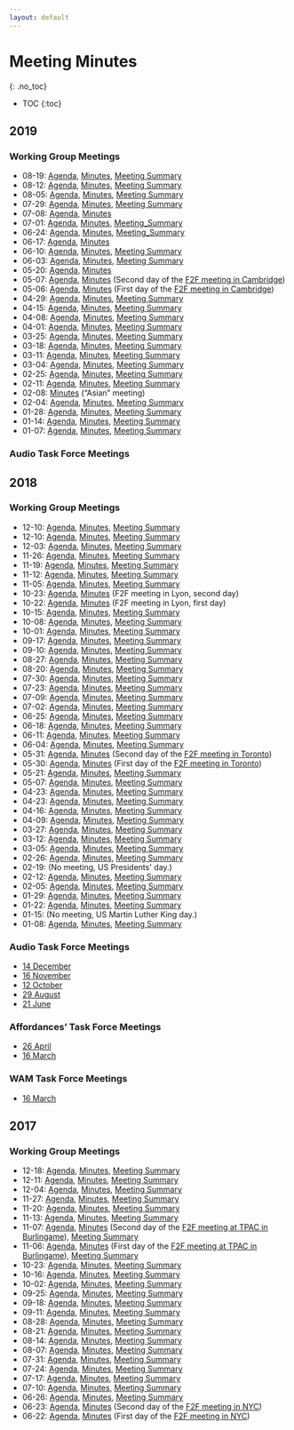 ```yaml
---
layout: default
---
```


# Meeting Minutes
{: .no_toc}

* TOC
{:toc}

## 2019

### Working Group Meetings
* 08-19: [Agenda](https://lists.w3.org/Archives/Public/public-publ-wg/2019Aug/0014.html), [Minutes](2019/2019-08-19-pwg), [Meeting Summary](https://www.w3.org/blog/dpub/2019/08/19/publishing-wg-telco-2019-08-19-publication-approval-some-change-of-manifest-structure-alternate-resources/)
* 08-12: [Agenda](https://lists.w3.org/Archives/Public/public-publ-wg/2019Aug/0008.html), [Minutes](2019/2019-08-12-pwg), [Meeting Summary](https://www.w3.org/blog/dpub/2019/08/13/publishing-wg-telco-2019-08-12-packaging-ws-report-rel-attributes-rendering-hits/)
* 08-05: [Agenda](https://lists.w3.org/Archives/Public/public-publ-wg/2019Aug/0001.html), [Minutes](2019/2019-08-05-pwg), [Meeting Summary](https://www.w3.org/blog/dpub/2019/08/05/publishing-wg-telco-2019-08-05-summer-publication-schedules/)
* 07-29: [Agenda](https://lists.w3.org/Archives/Public/public-publ-wg/2019Jul/0037.html), [Minutes](2019/2019-07-29-pwg), [Meeting Summary](https://www.w3.org/blog/dpub/2019/07/30/publishing-wg-telco-2019-07-29-planning-after-summer-recess/)
* 07-08: [Agenda](https://lists.w3.org/Archives/Public/public-publ-wg/2019Jul/0005.html), [Minutes](2019/2019-07-08-pwg)
* 07-01: [Agenda](https://lists.w3.org/Archives/Public/public-publ-wg/2019Jun/0037.html), [Minutes](2019/2019-07-01-pwg), [Meeting_Summary](https://www.w3.org/blog/dpub/2019/07/02/publishing-wg-telco-2019-07-01-future-of-wpub-shape-of-audiobooks/)
* 06-24: [Agenda](https://lists.w3.org/Archives/Public/public-publ-wg/2019Jun/0024.html), [Minutes](2019/2019-06-24-pwg), [Meeting_Summary](https://www.w3.org/blog/dpub/2019/06/24/publishing-wg-telco-24-06-2019-finalizing-the-ucr/)
* 06-17: [Agenda](https://lists.w3.org/Archives/Public/public-publ-wg/2019Jun/0008.html), [Minutes](2019/2019-06-17-pwg)
* 06-10: [Agenda](https://lists.w3.org/Archives/Public/public-publ-wg/2019Jun/0005.html), [Minutes](2019/2019-06-10-pwg), [Meeting Summary](https://www.w3.org/blog/dpub/2019/06/11/publishing-wg-telco-2019-05-03-update-on-the-wpub-spec-audiobook-synced-media-and-ucr-docs/)
* 06-03: [Agenda](https://lists.w3.org/Archives/Public/public-publ-wg/2019May/0020.html), [Minutes](2019/2019-06-03-pwg), [Meeting Summary](https://www.w3.org/blog/dpub/2019/06/04/publishing-wg-telco-2019-05-03-action-tracking-lpf-issues/)
* 05-20: [Agenda](https://lists.w3.org/Archives/Public/public-publ-wg/2019May/0008.html), [Minutes](2019/2019-05-20-pwg)
* 05-07: [Agenda](https://docs.google.com/document/d/1-TB-_KCg97smmjcsbIVpi728qduOwESr3Og91-2Gtd4/edit?usp=sharing), [Minutes](2019/2019-05-07-pwg.html) (Second day of the [F2F meeting in Cambridge](../F2F/2019.05.Cambridge))
* 05-06: [Agenda](https://docs.google.com/document/d/1-TB-_KCg97smmjcsbIVpi728qduOwESr3Og91-2Gtd4/edit?usp=sharing), [Minutes](2019/2019-05-06-pwg.html) (First day of the [F2F meeting in Cambridge](../F2F/2019.05.Cambridge))
* 04-29: [Agenda](https://lists.w3.org/Archives/Public/public-publ-wg/2019Apr/0026.html), [Minutes](2019/2019-04-29-pwg), [Meeting Summary](https://www.w3.org/blog/dpub/2019/04/30/publishing-wg-telco-2019-04-29-lightweight-packaging-issues/)
* 04-15: [Agenda](https://lists.w3.org/Archives/Public/public-publ-wg/2019Apr/0017.html), [Minutes](2019/2019-04-15-pwg), [Meeting Summary](https://www.w3.org/blog/dpub/2019/04/16/publishing-wg-telco-2019-04-15-duration-integrity-hash/)
* 04-08: [Agenda](https://lists.w3.org/Archives/Public/public-publ-wg/2019Apr/0002.html), [Minutes](2019/2019-04-08-pwg), [Meeting Summary](https://www.w3.org/blog/dpub/2019/04/09/publishing-wg-telco-2019-04-08-supplemental-materials-in-audiobooks-usage-of-duration/)
* 04-01: [Agenda](https://lists.w3.org/Archives/Public/public-publ-wg/2019Mar/0034.html), [Minutes](2019/2019-04-01-pwg), [Meeting Summary](https://www.w3.org/blog/dpub/2019/04/02/publishing-wg-telco-2019-03-01-new-wpub-document-structure-audiobook-profile-draft/)
* 03-25: [Agenda](https://lists.w3.org/Archives/Public/public-publ-wg/2019Mar/0027.html), [Minutes](2019/2019-03-25-pwg), [Meeting Summary](https://www.w3.org/blog/dpub/2019/03/25/publishing-wg-telco-2019-03-25-some-use-cases/)
* 03-18: [Agenda](https://lists.w3.org/Archives/Public/public-publ-wg/2019Mar/0015.html), [Minutes](2019/2019-03-18-pwg), [Meeting Summary](https://www.w3.org/blog/dpub/2019/03/18/publishing-wg-telco-2019-03-18-issue-management/)
* 03-11: [Agenda](https://lists.w3.org/Archives/Public/public-publ-wg/2019Feb/0019.html), [Minutes](2019/2019-03-11-pwg), [Meeting Summary](https://www.w3.org/blog/dpub/2019/03/11/publishing-wg-telco-2019-03-11-lightweight-packaging-format/)
* 03-04: [Agenda](https://lists.w3.org/Archives/Public/public-publ-wg/2019Feb/0019.html), [Minutes](2019/2019-03-04-pwg), [Meeting Summary](https://www.w3.org/blog/dpub/2019/03/08/publishing-wg-telco-2019-03-04-audio-issues-implementation-discussion/)
* 02-25: [Agenda](https://lists.w3.org/Archives/Public/public-publ-wg/2019Feb/0013.html), [Minutes](2019/2019-02-25-pwg), [Meeting Summary](https://www.w3.org/blog/dpub/2019/02/26/publishing-wg-telco-2019-02-25-toc-format-in-json-auxiliary-media-in-audiobooks/)
* 02-11: [Agenda](https://lists.w3.org/Archives/Public/public-publ-wg/2019Feb/0003.html), [Minutes](2019/2019-02-11-pwg), [Meeting Summary](https://www.w3.org/blog/dpub/2019/02/12/publishing-wg-telco-2019-02-11-primary-entry-page-or-not-in-a-package-part-2-toc-format/)
* 02-08: [Minutes](2019/2019-02-08-pwg) (“Asian” meeting)
* 02-04: [Agenda](https://lists.w3.org/Archives/Public/public-publ-wg/2019Jan/0021.html), [Minutes](2019/2019-02-04-pwg), [Meeting Summary](https://www.w3.org/blog/dpub/2019/02/05/publishing-wg-telco-2019-02-04-primary-entry-page-or-not-in-a-package/)
* 01-28: [Agenda](https://lists.w3.org/Archives/Public/public-publ-wg/2019Jan/0004.html), [Minutes](2019/2019-01-28-pwg), [Meeting Summary](https://www.w3.org/blog/dpub/2019/01/29/publishing-wg-telco-2019-01-28-packaging/)
* 01-14: [Agenda](https://lists.w3.org/Archives/Public/public-publ-wg/2019Jan/0004.html), [Minutes](2019/2019-01-14-pwg), [Meeting Summary](https://www.w3.org/blog/dpub/2019/01/15/publishing-wg-telco-2019-01-14-scope-of-wg/)
* 01-07: [Agenda](https://lists.w3.org/Archives/Public/public-publ-wg/2019Jan/0001.html), [Minutes](2019/2019-01-07-pwg), [Meeting Summary](https://www.w3.org/blog/dpub/2019/01/08/publishing-wg-telco-2019-01-07-packaging-for-audio/)

### Audio Task Force Meetings

## 2018

### Working Group Meetings
* 12-10: [Agenda](https://lists.w3.org/Archives/Public/public-publ-wg/2018Dec/0082.html), [Minutes](2018/2018-12-17-pwg.html), [Meeting Summary](https://www.w3.org/blog/dpub/2018/12/18/publishing-wg-telco-2018-12-17-vanilla-browser-explainer/)
* 12-10: [Agenda](https://lists.w3.org/Archives/Public/public-publ-wg/2018Dec/0011.html), [Minutes](2018/2018-12-10-pwg.html), [Meeting Summary](https://www.w3.org/blog/dpub/2018/12/11/publishing-wg-telco-2018-12-10-audiobook-issues/)
* 12-03: [Agenda](https://lists.w3.org/Archives/Public/public-publ-wg/2018Nov/0042.html), [Minutes](2018/2018-12-03-pwg.html), [Meeting Summary](https://www.w3.org/blog/dpub/2018/12/03/publishing-wg-telco-2018-12-03-mvp/)
* 11-26: [Agenda](https://lists.w3.org/Archives/Public/public-publ-wg/2018Nov/0039.html), [Minutes](2018/2018-11-26-pwg.html), [Meeting Summary](https://www.w3.org/blog/dpub/2018/11/27/publishing-wg-telco-2018-11-26-toc/)
* 11-19: [Agenda](https://lists.w3.org/Archives/Public/public-publ-wg/2018Nov/0026.html), [Minutes](2018/2018-11-19-pwg.html), [Meeting Summary](https://www.w3.org/blog/dpub/2018/11/20/publishing-wg-telco-2018-11-19-use-cases-minimal-viable-product/)
* 11-12: [Agenda](https://lists.w3.org/Archives/Public/public-publ-wg/2018Nov/0013.html), [Minutes](2018/2018-11-12-pwg.html), [Meeting Summary](https://www.w3.org/blog/dpub/2018/11/13/publishing-wg-telco-2018-11-12-origin-toc/)
* 11-05: [Agenda](https://lists.w3.org/Archives/Public/public-publ-wg/2018Nov/0000.html), [Minutes](2018/2018-11-05-pwg.html), [Meeting Summary](https://www.w3.org/blog/dpub/2018/11/06/publishing-wg-telco-2018-11-05-tpac-memories-possible-rechartering-use-cases/)
* 10-23: [Agenda](https://docs.google.com/document/d/1Mt9PTcOdmrCwIsgfxbGMGjwHlUsySU01I0D4oBkSbcA/edit), [Minutes](2018/2018-10-23-pwg.html) (F2F meeting in Lyon, second day)
* 10-22: [Agenda](https://docs.google.com/document/d/1Mt9PTcOdmrCwIsgfxbGMGjwHlUsySU01I0D4oBkSbcA/edit), [Minutes](2018/2018-10-22-pwg.html) (F2F meeting in Lyon, first day)
* 10-15: [Agenda](https://lists.w3.org/Archives/Public/public-publ-wg/2018Oct/0029.html), [Minutes](2018/2018-10-15-pwg.html), [Meeting Summary](https://www.w3.org/blog/dpub/2018/10/16/publishing-wg-telco-2018-10-15-use-case-document-wp-s-in-non-wp-aware-browsers/)
* 10-08: [Agenda](https://lists.w3.org/Archives/Public/public-publ-wg/2018Oct/0008.html), [Minutes](2018/2018-10-08-pwg.html), [Meeting Summary](https://www.w3.org/blog/dpub/2018/10/08/publishing-wg-telco-2018-10-08-pagelist-incubation/)
* 10-01: [Agenda](https://lists.w3.org/Archives/Public/public-publ-wg/2018Sep/0030.html), [Minutes](2018/2018-10-01-pwg.html), [Meeting Summary](https://www.w3.org/blog/dpub/2018/10/02/publishing-wg-telco-2018-10-01-audiobooks/)
* 09-17: [Agenda](https://lists.w3.org/Archives/Public/public-publ-wg/2018Sep/0012.html), [Minutes](2018/2018-09-17-pwg.html), [Meeting Summary](https://www.w3.org/blog/dpub/2018/09/17/publishing-wg-telco-2018-09-17-issue-review-uas-that-are-not-wp-aware/)
* 09-10: [Agenda](https://lists.w3.org/Archives/Public/public-publ-wg/2018Sep/0000.html), [Minutes](2018/2018-09-10-pwg.html), [Meeting Summary](https://www.w3.org/blog/dpub/2018/09/11/publishing-wg-telco-2018-09-10-toc-structures-toc-pointing-out-of-bounds-term-renaming/)
* 08-27: [Agenda](https://lists.w3.org/Archives/Public/public-publ-wg/2018Aug/0018.html), [Minutes](2018/2018-08-27-pwg.html), [Meeting Summary](https://www.w3.org/blog/dpub/2018/08/28/publishing-wg-telco-2018-08-27-table-of-content-structures/)
* 08-20: [Agenda](https://lists.w3.org/Archives/Public/public-publ-wg/2018Aug/0010.html), [Minutes](2018/2018-08-20-pwg.html), [Meeting Summary](https://www.w3.org/blog/dpub/2018/08/21/publishing-wg-telco-2018-08-20-implementations-access-mode-sufficient-canonical-manifest-toc/)
* 07-30: [Agenda](https://lists.w3.org/Archives/Public/public-publ-wg/2018Jul/0055.html), [Minutes](2018/2018-07-30-pwg.html), [Meeting Summary](https://www.w3.org/blog/dpub/2018/07/31/publishing-wg-telco-2018-07-30-publishing-status-implementations-start-thinking-epub4/)
* 07-23: [Agenda](https://lists.w3.org/Archives/Public/public-publ-wg/2018Jul/0035.html), [Minutes](2018/2018-07-23-pwg.html), [Meeting Summary](https://www.w3.org/blog/dpub/2018/07/24/publishing-wg-telco-2018-07-23-issues-on-cover-and-language-implementations-ucr/)
* 07-09: [Agenda](https://lists.w3.org/Archives/Public/public-publ-wg/2018Jun/0142.html), [Minutes](2018/2018-07-09-pwg.html), [Meeting Summary](https://www.w3.org/blog/dpub/2018/07/15/publishing-wg-telco-2018-07-09-consensus-on-some-technical-directions-scrolling-and-pagination/)
* 07-02: [Agenda](https://lists.w3.org/Archives/Public/public-publ-wg/2018Jun/0142.html), [Minutes](2018/2018-07-02-pwg.html), [Meeting Summary](https://www.w3.org/blog/dpub/2018/07/03/publishing-wg-telco-2018-07-02-hints-to-resources-navigation-beyond-toc-publication-bounds/)
* 06-25: [Agenda](https://lists.w3.org/Archives/Public/public-publ-wg/2018Jun/0132.html), [Minutes](2018/2018-06-25-pwg.html), [Meeting Summary](https://www.w3.org/blog/dpub/2018/06/26/publishing-wg-telco-2018-06-25-closing-some-pr-s-schema-org-issues/)
* 06-18: [Agenda](https://lists.w3.org/Archives/Public/public-publ-wg/2018Jun/0062.html), [Minutes](2018/2018-06-18-pwg.html), [Meeting Summary](https://www.w3.org/blog/dpub/2018/06/19/publishing-wg-telco-2018-06-18-epubtype-affordances-toc-in-manifest/)
* 06-11: [Agenda](https://lists.w3.org/Archives/Public/public-publ-wg/2018Jun/0029.html), [Minutes](2018/2018-06-11-pwg.html), [Meeting Summary](https://www.w3.org/blog/dpub/2018/06/12/publishing-wg-telco-2018-06-11-cover-in-the-infoset-json-terms-for-reading-order-and-resources/)
* 06-04: [Agenda](https://lists.w3.org/Archives/Public/public-publ-wg/2018Jun/0000.html), [Minutes](2018/2018-06-04-pwg.html), [Meeting Summary](https://www.w3.org/blog/dpub/2018/06/05/publishing-wg-telco-2018-06-04-f2f-meeting-review/)
* 05-31: [Agenda](https://tinyurl.com/y9g4fgat), [Minutes](2018/2018-05-31-pwg.html) (Second day of the [F2F meeting in Toronto](../F2F/2018.05.Toronto))
* 05-30: [Agenda](https://tinyurl.com/y9g4fgat), [Minutes](2018/2018-05-30-pwg.html) (First day of the [F2F meeting in Toronto](../F2F/2018.05.Toronto))
* 05-21: [Agenda](https://lists.w3.org/Archives/Public/public-publ-wg/2018May/0038.html), [Minutes](2018/2018-05-21-pwg.html), [Meeting Summary](https://www.w3.org/blog/dpub/2018/05/22/publishing-wg-telco-2018-05-21-closing-issues-wam-json-usage-context-list-of-resources/)
* 05-07: [Agenda](https://lists.w3.org/Archives/Public/public-publ-wg/2018May/0009.html), [Minutes](2018/2018-05-07-pwg.html), [Meeting Summary](https://www.w3.org/blog/dpub/2018/05/08/publishing-wg-telco-2018-05-07-scholarly-publishing-uc-browsing-context/)
* 04-23: [Agenda](https://lists.w3.org/Archives/Public/public-publ-wg/2018Apr/0035.html), [Minutes](2018/2018-04-30-pwg.html), [Meeting Summary](https://www.w3.org/blog/dpub/2018/05/01/publishing-wg-telco-2018-04-30-affordances-task-force-gaps-from-classic-epub)
* 04-23: [Agenda](https://lists.w3.org/Archives/Public/public-publ-wg/2018Apr/0023.html), [Minutes](2018/2018-04-23-pwg.html), [Meeting Summary](https://www.w3.org/blog/2018/04/publishing-wg-telco-2018-04-23-offlining-infoset/)
* 04-16: [Agenda](https://lists.w3.org/Archives/Public/public-publ-wg/2018Apr/0013.html), [Minutes](2018/2018-04-16-pwg.html), [Meeting Summary](https://www.w3.org/blog/dpub/2018/04/17/publishing-wg-telco-2018-04-16-review-of-wgs-goals/)
* 04-09: [Agenda](https://lists.w3.org/Archives/Public/public-publ-wg/2018Apr/0001.html), [Minutes](2018/2018-04-09-pwg.html), [Meeting Summary](https://www.w3.org/blog/dpub/2018/04/09/publishing-wg-telco-2018-04-09-f2f-meeting-planning/)
* 03-27: [Agenda](https://lists.w3.org/Archives/Public/public-publ-wg/2018Mar/0087.html), [Minutes](2018/2018-03-26-pwg.html), [Meeting Summary](https://www.w3.org/blog/dpub/2018/03/27/publishing-wg-telco-2018-03-26-epub3-2-update-task-force-reports/)
* 03-12: [Agenda](https://lists.w3.org/Archives/Public/public-publ-wg/2018Mar/0026.html), [Minutes](2018/2018-03-12-minutes.html), [Meeting Summary](https://www.w3.org/blog/2018/03/publishing-wg-telco-2018-03-12-f2f-planning-issue-tracking/)
* 03-05: [Agenda](https://lists.w3.org/Archives/Public/public-publ-wg/2018Mar/0001.html), [Minutes](2018/2018-03-05-minutes.html), [Meeting Summary](https://www.w3.org/blog/dpub/2018/03/06/publishing-wg-telco-2018-03-05-dpub-aria-extensions-epub-3-2/)
* 02-26: [Agenda](https://lists.w3.org/Archives/Public/public-publ-wg/2018Feb/0166.html), [Minutes](2018/2018-02-26-minutes), [Meeting Summary](https://www.w3.org/blog/dpub/2018/02/27/publishing-wg-telco-2018-02-26-wam-and-affordances-task-forces/)
* 02-19: (No meeting, US Presidents' day.)
* 02-12: [Agenda](https://lists.w3.org/Archives/Public/public-publ-wg/2018Feb/0094.html), [Minutes](2018/2018-02-12-minutes), [Meeting Summary](https://www.w3.org/blog/dpub/2018/02/13/publishing-wg-telco-2018-02-12-wam-overview-lifecycles-affordances/)
* 02-05: [Agenda](https://lists.w3.org/Archives/Public/public-publ-wg/2018Feb/0006.html), [Minutes](2018/2018-02-05-minutes), [Meeting Summary](https://www.w3.org/blog/dpub/2018/02/06/publishing-wg-telco-2018-02-05-core-issues-raised-by-the-tag/)
* 01-29: [Agenda](https://lists.w3.org/Archives/Public/public-publ-wg/2018Jan/0077.html), [Minutes](2018/2018-01-29-minutes), [Meeting Summary](https://www.w3.org/blog/dpub/2018/01/30/publishing-wg-telco-2018-01-29-packaging/)
* 01-22: [Agenda](https://lists.w3.org/Archives/Public/public-publ-wg/2018Jan/0069.html), [Minutes](2018/2018-01-22-minutes), [Meeting Summary](https://www.w3.org/blog/dpub/2018/01/23/publishing-wg-telco-2018-01-22-dpub-aria-implementations-manifest-lifecycle/)
* 01-15: (No meeting, US Martin Luther King day.)
* 01-08: [Agenda](https://lists.w3.org/Archives/Public/public-publ-wg/2018Jan/0000.html), [Minutes](2018/2018-01-08-minutes), [Meeting Summary](https://www.w3.org/blog/dpub/2018/01/09/publishing-wg-telco-2018-01-08-manifest-encoding-prototypes-sync-media/)

### Audio Task Force Meetings
* [14 December](2018/2018-12-14-pwg-audio.html)
* [16 November](https://www.w3.org/2018/11/16-pwg-audio-minutes.html)
* [12 October](https://www.w3.org/2018/10/12-pwg-audio-minutes.html)
* [29 August](https://www.w3.org/2018/08/28-pwg-audio-minutes.html)
* [21 June](https://www.w3.org/2018/06/21-pwg-audio-minutes.html)

### Affordances’ Task Force Meetings
* [26 April](https://www.w3.org/2018/04/26-pwgatf-minutes.html)
* [16 March](2018/2018-03-16-atf-minutes)

### WAM Task Force Meetings
* [16 March](2018/2018-03-16-pwg-manifest)

## 2017

### Working Group Meetings
* 12-18: [Agenda](https://lists.w3.org/Archives/Public/public-publ-wg/2017Dec/0064.html), [Minutes](2017/2017-12-18-minutes), [Meeting Summary](https://www.w3.org/blog/dpub/2017/12/19/publishing-wg-telco-2017-12-18-minor-change-on-locator-doc-aria-end-of-year-reflections/)
* 12-11: [Agenda](https://lists.w3.org/Archives/Public/public-publ-wg/2017Dec/0008.html), [Minutes](2017/2017-12-11-minutes.html), [Meeting Summary](https://www.w3.org/blog/dpub/2017/12/12/publishing-wg-telco-2017-12-11-pwp-fpwd-transitions-locators-revisited/)
* 12-04: [Agenda](https://lists.w3.org/Archives/Public/public-publ-wg/2017Dec/0000.html), [Minutes](2017/2017-12-04-minutes.html), [Meeting Summary](https://www.w3.org/blog/dpub/2017/12/05/publishing-wg-telco-2017-12-04-votes-on-fpwd-transitions-pwp-issues/)
* 11-27: [Agenda](https://lists.w3.org/Archives/Public/public-publ-wg/2017Nov/0034.html), [Minutes](2017/2017-11-27-minutes.html), [Meeting Summary](https://www.w3.org/blog/dpub/2017/11/28/publishing-wg-telco-2017-11-27-pwp-locators/)
* 11-20: [Agenda](https://lists.w3.org/Archives/Public/public-publ-wg/2017Nov/0018.html), [Minutes](2017/2017-11-20-minutes.html), [Meeting Summary](https://www.w3.org/blog/dpub/2017/11/21/publishing-wg-telco-2017-11-20-entry-page-fpwd/)
* 11-13: [Agenda](https://lists.w3.org/Archives/Public/public-publ-wg/2017Nov/0009.html), [Minutes](2017/2017-11-13-minutes.html), [Meeting Summary](https://www.w3.org/blog/dpub/2017/11/14/publishing-wg-telco-2017-11-13-tpacpwa-landing-page/)
* 11-07: [Agenda](https://goo.gl/tjSdk4), [Minutes](2017/2017-11-07-minutes.html) (Second day of the [F2F meeting at TPAC in Burlingame](../F2F/2017.11.Burlingame)), [Meeting Summary](https://www.w3.org/blog/2017/11/publishing-working-group-tpac-2017-summary/)
* 11-06: [Agenda](https://goo.gl/tjSdk4), [Minutes](2017/2017-11-06-minutes.html) (First day of the [F2F meeting at TPAC in Burlingame](../F2F/2017.11.Burlingame)), [Meeting Summary](https://www.w3.org/blog/2017/11/publishing-working-group-tpac-2017-summary/)
* 10-23: [Agenda](https://lists.w3.org/Archives/Public/public-publ-wg/2017Oct/0037.html), [Minutes](2017/2017-10-23-minutes.html), [Meeting Summary](https://www.w3.org/blog/dpub/2017/10/24/publishing-wg-telco-2017-10-23-packaging-archiving-f2f/)
* 10-16: [Agenda](https://lists.w3.org/Archives/Public/public-publ-wg/2017Oct/0016.html), [Minutes](2017/2017-10-16-minutes.html), [Meeting Summary](https://www.w3.org/blog/dpub/2017/10/17/publishing-wg-telco-2017-10-16-lifecycle-locators/)
* 10-02: [Agenda](https://lists.w3.org/Archives/Public/public-publ-wg/2017Sep/0077.html), [Minutes](2017/2017-10-02-minutes.html), [Meeting Summary](https://www.w3.org/blog/dpub/2017/10/03/publishing-wg-telco-2017-10-02-lifecycle-pagination-security/)
* 09-25: [Agenda](https://lists.w3.org/Archives/Public/public-publ-wg/2017Sep/0048.html), [Minutes](2017/2017-09-25-minutes.html), [Meeting Summary](https://www.w3.org/blog/dpub/2017/09/26/publishing-wg-telco-2017-09-25-metadata-packaging/)
* 09-18: [Agenda](https://lists.w3.org/Archives/Public/public-publ-wg/2017Sep/0032.html), [Minutes](2017/2017-09-18-minutes.html), [Meeting Summary](https://www.w3.org/blog/dpub/2017/09/19/publishing-wg-telco-2017-09-18-smil-lite-metadata-fragment-locators/)
* 09-11: [Agenda](https://lists.w3.org/Archives/Public/public-publ-wg/2017Sep/0017.html), [Minutes](2017/2017-09-11-minutes.html), [Meeting Summary](https://www.w3.org/blog/dpub/2017/09/12/publishing-wg-telco-2017-09-01-web-packaging/)
* 08-28: [Agenda](https://lists.w3.org/Archives/Public/public-publ-wg/2017Aug/0181.html), [Minutes](2017/2017-08-28-minutes.html), [Meeting Summary](https://www.w3.org/blog/dpub/2017/08/29/publishing-wg-telco-2017-08-28-issue-cleanup-manifest-serialization-wam-metadata/)
* 08-21: [Agenda](https://lists.w3.org/Archives/Public/public-publ-wg/2017Aug/0097.html), [Minutes](2017/2017-08-21-minutes), [Meeting Summary](https://www.w3.org/blog/dpub/2017/08/22/publishing-wg-telco-2017-08-21-html-toc-proposal-milestones/)
* 08-14: [Agenda](https://lists.w3.org/Archives/Public/public-publ-wg/2017Aug/0097.html), [Minutes](2017/2017-08-14-minutes), [Meeting Summary](https://www.w3.org/blog/dpub/2017/08/15/publishing-wg-telco-2017-08-14-manifest-in-editors-draft-usage-of-url/)
* 08-07: [Agenda](https://lists.w3.org/Archives/Public/public-publ-wg/2017Aug/0044.html), [Minutes](2017/2017-08-07-minutes), [Meeting Summary](https://www.w3.org/blog/dpub/2017/08/08/publishing-wg-telco-2017-08-07-publ-changes-terms-identifiers-minimum-manifest/)
* 07-31: [Agenda](https://lists.w3.org/Archives/Public/public-publ-wg/2017Jul/0232.html), [Minutes](2017/2017-07-31-minutes), [Meeting Summary](https://www.w3.org/blog/dpub/2017/08/01/publishing-wg-telco-2017-07-31-terminology-packaging-locators/)
* 07-24: [Agenda](https://lists.w3.org/Archives/Public/public-publ-wg/2017Jul/0036.html), [Minutes](2017/2017-07-24-minutes), [Meeting Summary](https://www.w3.org/blog/dpub/2017/07/25/publishing-wg-telco-2017-07-24-code-of-conduct-definition-of-web-publication/)
* 07-17: [Agenda](https://lists.w3.org/Archives/Public/public-publ-wg/2017Jul/0022.html), [Minutes](2017/2017-07-17-minutes), [Meeting Summary](https://www.w3.org/blog/dpub/2017/07/18/2017-07-17-telco-draft-and-tf-update-issue-triage/)
* 07-10: [Agenda](https://lists.w3.org/Archives/Public/public-publ-wg/2017Jul/0004.html), [Minutes](2017/2017-07-10-minutes), [Meeting Summary](https://www.w3.org/blog/dpub/2017/07/10/2017-07-10-telco-testing-web-packaging-manifest-a11y-tf/)
* 06-26: [Agenda](https://lists.w3.org/Archives/Public/public-publ-wg/2017Jun/0026.html), [Minutes](2017/2017-06-26-minutes), [Meeting Summary](https://www.w3.org/blog/dpub/2017/06/26/publishing-wg-telco-2017-06-16-admin-manifests/)
* 06-23: [Agenda](https://www.w3.org/dpub/IG/wiki/June_2017_F2F#Second_Day), [Minutes](2017/2017-06-23-minutes) (Second day of the [F2F meeting in NYC](../F2F/2017.06.NYC))
* 06-22: [Agenda](https://www.w3.org/dpub/IG/wiki/June_2017_F2F#First_day), [Minutes](2017/2017-06-22-minutes) (First day of the [F2F meeting in NYC](../F2F/2017.06.NYC))
